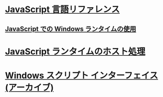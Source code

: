 # [JavaScript 言語リファレンス](javascript/javascript-language-reference.md)
## [JavaScript での Windows ランタイムの使用](jswinrt/using-the-windows-runtime-in-javascript.md)
# [JavaScript ランタイムのホスト処理](chakra-hosting/javascript-runtime-hosting.md)
# [Windows スクリプト インターフェイス (アーカイブ)](winscript/windows-script-interfaces.md)
